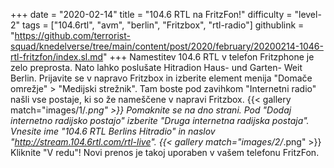 +++
date = "2020-02-14"
title = "104.6 RTL na FritzFon!"
difficulty = "level-2"
tags = ["104.6rtl", "avm", "berlin", "Fritzbox", "rtl-radio"]
githublink = "https://github.com/terrorist-squad/knedelverse/tree/main/content/post/2020/february/20200214-1046-rtl-fritzfon/index.sl.md"
+++
Namestitev 104.6 RTL v telefon Fritzphone je zelo preprosta. Nato lahko poslušate Hitradion Haus- und Garten- Weit Berlin. Prijavite se v napravo Fritzbox in izberite element menija "Domače omrežje" > "Medijski strežnik". Tam boste pod zavihkom "Internetni radio" našli vse postaje, ki so že nameščene v napravi Fritzbox.
{{< gallery match="images/1/*.png" >}}
Pomaknite se na dno strani. Pod "Dodaj internetno radijsko postajo" izberite "Druga internetna radijska postaja". Vnesite ime "104.6 RTL Berlins Hitradio" in naslov "http://stream.104.6rtl.com/rtl-live".
{{< gallery match="images/2/*.png" >}}
Kliknite "V redu"! Novi prenos je takoj uporaben v vašem telefonu FritzFon.
